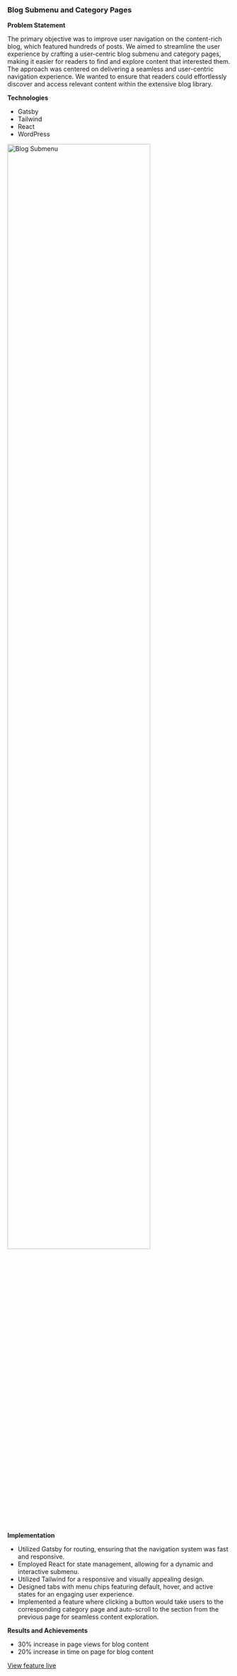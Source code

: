 ### Blog Submenu and Category Pages

**Problem Statement**

The primary objective was to improve user navigation on the content-rich blog, which featured hundreds of posts. We aimed to streamline the user experience by crafting a user-centric blog submenu and category pages, making it easier for readers to find and explore content that interested them. The approach was centered on delivering a seamless and user-centric navigation experience. We wanted to ensure that readers could effortlessly discover and access relevant content within the extensive blog library.

**Technologies**
- Gatsby
- Tailwind
- React
- WordPress

<img src="https://i.imgur.com/xONWX3N.jpg" height="80%" width="80%" alt="Blog Submenu"/>

**Implementation**
- Utilized Gatsby for routing, ensuring that the navigation system was fast and responsive.
- Employed React for state management, allowing for a dynamic and interactive submenu.
- Utilized Tailwind for a responsive and visually appealing design.
- Designed tabs with menu chips featuring default, hover, and active states for an engaging user experience.
- Implemented a feature where clicking a button would take users to the corresponding category page and auto-scroll to the section from the previous page for seamless content exploration.

**Results and Achievements**
- 30% increase in page views for blog content
- 20% increase in time on page for blog content

[View feature live](https://luxuryrehabs.com/resources/)
